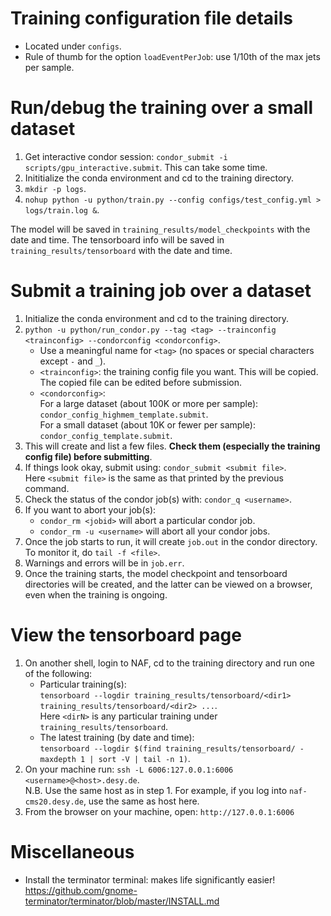 # Training configuration file details
* Located under `configs`.
* Rule of thumb for the option `loadEventPerJob`: use 1/10th of the max jets per sample.

# Run/debug the training over a small dataset
1. Get interactive condor session: `condor_submit -i scripts/gpu_interactive.submit`. This can take some time.
2. Inititialize the conda environment and cd to the training directory.
3. `mkdir -p logs`.
4. `nohup python -u python/train.py --config configs/test_config.yml > logs/train.log &`.

The model will be saved in `training_results/model_checkpoints` with the date and time.
The tensorboard info will be saved in `training_results/tensorboard` with the date and time.

# Submit a training job over a dataset
1. Initialize the conda environment and cd to the training directory.
2. `python -u python/run_condor.py --tag <tag> --trainconfig <trainconfig> --condorconfig <condorconfig>`.
    * Use a meaningful name for `<tag>` (no spaces or special characters except `-` and `_`).
    * `<trainconfig>`: the training config file you want. This will be copied. The copied file can be edited before submission.
    * `<condorconfig>`: \
    For a large dataset (about 100K or more per sample): `condor_config_highmem_template.submit`. \
    For a small dataset (about 10K or fewer per sample): `condor_config_template.submit`.
3. This will create and list a few files. **Check them (especially the training config file) before submitting**.
4. If things look okay, submit using: `condor_submit <submit file>`. \
    Here `<submit file>` is the same as that printed by the previous command.
5. Check the status of the condor job(s) with: `condor_q <username>`.
6. If you want to abort your job(s):
    * `condor_rm <jobid>` will abort a particular condor job.
    * `condor_rm -u <username>` will abort all your condor jobs.
7. Once the job starts to run, it will create `job.out` in the condor directory. To monitor it, do `tail -f <file>`.
8. Warnings and errors will be in `job.err`.
9. Once the training starts, the model checkpoint and tensorboard directories will be created, and the latter can be viewed on a browser, even when the training is ongoing.

# View the tensorboard page
1. On another shell, login to NAF, cd to the training directory and run one of the following:
    * Particular training(s): \
    `tensorboard --logdir training_results/tensorboard/<dir1> training_results/tensorboard/<dir2> ...`. \
    Here `<dirN>` is any particular training under `training_results/tensorboard`.
    * The latest training (by date and time): \
    `tensorboard --logdir $(find training_results/tensorboard/ -maxdepth 1 | sort -V | tail -n 1)`.
2. On your machine run: `ssh -L 6006:127.0.0.1:6006 <username>@<host>.desy.de`. \
N.B. Use the same host as in step 1. For example, if you log into `naf-cms20.desy.de`, use the same as host here.
3. From the browser on your machine, open: `http://127.0.0.1:6006`

# Miscellaneous
* Install the terminator terminal: makes life significantly easier! \
https://github.com/gnome-terminator/terminator/blob/master/INSTALL.md
